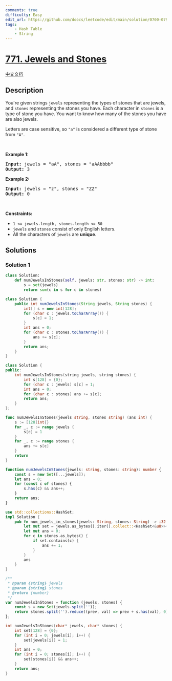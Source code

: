 ```yaml
---
comments: true
difficulty: Easy
edit_url: https://github.com/doocs/leetcode/edit/main/solution/0700-0799/0771.Jewels%20and%20Stones/README_EN.md
tags:
    - Hash Table
    - String
---
```


# [771. Jewels and Stones](https://leetcode.com/problems/jewels-and-stones)

[中文文档](/solution/0700-0799/0771.Jewels%20and%20Stones/README.md)

## Description

<p>You&#39;re given strings <code>jewels</code> representing the types of stones that are jewels, and <code>stones</code> representing the stones you have. Each character in <code>stones</code> is a type of stone you have. You want to know how many of the stones you have are also jewels.</p>

<p>Letters are case sensitive, so <code>&quot;a&quot;</code> is considered a different type of stone from <code>&quot;A&quot;</code>.</p>

<p>&nbsp;</p>
<p><strong class="example">Example 1:</strong></p>
<pre><strong>Input:</strong> jewels = "aA", stones = "aAAbbbb"
<strong>Output:</strong> 3
</pre><p><strong class="example">Example 2:</strong></p>
<pre><strong>Input:</strong> jewels = "z", stones = "ZZ"
<strong>Output:</strong> 0
</pre>
<p>&nbsp;</p>
<p><strong>Constraints:</strong></p>

<ul>
	<li><code>1 &lt;=&nbsp;jewels.length, stones.length &lt;= 50</code></li>
	<li><code>jewels</code> and <code>stones</code> consist of only English letters.</li>
	<li>All the characters of&nbsp;<code>jewels</code> are <strong>unique</strong>.</li>
</ul>

## Solutions

### Solution 1

<!-- tabs:start -->

```python
class Solution:
    def numJewelsInStones(self, jewels: str, stones: str) -> int:
        s = set(jewels)
        return sum(c in s for c in stones)
```

```java
class Solution {
    public int numJewelsInStones(String jewels, String stones) {
        int[] s = new int[128];
        for (char c : jewels.toCharArray()) {
            s[c] = 1;
        }
        int ans = 0;
        for (char c : stones.toCharArray()) {
            ans += s[c];
        }
        return ans;
    }
}
```

```cpp
class Solution {
public:
    int numJewelsInStones(string jewels, string stones) {
        int s[128] = {0};
        for (char c : jewels) s[c] = 1;
        int ans = 0;
        for (char c : stones) ans += s[c];
        return ans;
    }
};
```

```go
func numJewelsInStones(jewels string, stones string) (ans int) {
	s := [128]int{}
	for _, c := range jewels {
		s[c] = 1
	}
	for _, c := range stones {
		ans += s[c]
	}
	return
}
```

```ts
function numJewelsInStones(jewels: string, stones: string): number {
    const s = new Set([...jewels]);
    let ans = 0;
    for (const c of stones) {
        s.has(c) && ans++;
    }
    return ans;
}
```

```rust
use std::collections::HashSet;
impl Solution {
    pub fn num_jewels_in_stones(jewels: String, stones: String) -> i32 {
        let mut set = jewels.as_bytes().iter().collect::<HashSet<&u8>>();
        let mut ans = 0;
        for c in stones.as_bytes() {
            if set.contains(c) {
                ans += 1;
            }
        }
        ans
    }
}
```

```js
/**
 * @param {string} jewels
 * @param {string} stones
 * @return {number}
 */
var numJewelsInStones = function (jewels, stones) {
    const s = new Set(jewels.split(''));
    return stones.split('').reduce((prev, val) => prev + s.has(val), 0);
};
```

```c
int numJewelsInStones(char* jewels, char* stones) {
    int set[128] = {0};
    for (int i = 0; jewels[i]; i++) {
        set[jewels[i]] = 1;
    }
    int ans = 0;
    for (int i = 0; stones[i]; i++) {
        set[stones[i]] && ans++;
    }
    return ans;
}
```

<!-- tabs:end -->

<!-- end -->
